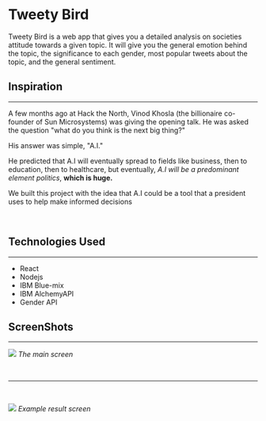 # **Tweety Bird**

Tweety Bird is a web app that gives you a detailed analysis on societies attitude towards a given topic. It will give you the general emotion behind the topic, the significance to each gender, most popular tweets about the topic, and the general sentiment.
<br/>


## Inspiration
___
A few months ago at Hack the North, Vinod Khosla (the billionaire co-founder of Sun Microsystems) was giving the opening talk. He was asked the question "what do you think is the next big thing?"

His answer was simple, "A.I."

He predicted that A.I will eventually spread to fields like business, then to education, then to healthcare, but eventually, _A.I will be a predominant element politics_, __which is huge.__

We built this project with the idea that A.I could be a tool that a president uses to help make informed decisions

<br/>

## Technologies Used
___
* React
* Nodejs
* IBM Blue-mix
* IBM AlchemyAPI
* Gender API

## ScreenShots
___
![](http://i.imgur.com/VtEhtXF.png)
_The main screen_

<br/>

___
<br/>

![](http://i.imgur.com/RBhpzRc.png)
_Example result screen_
